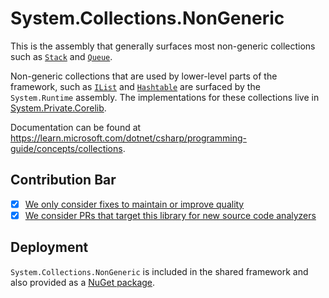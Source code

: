 # System.Collections.NonGeneric
This is the assembly that generally surfaces most non-generic collections such as [`Stack`](https://learn.microsoft.com/dotnet/api/system.collections.stack) and [`Queue`](https://learn.microsoft.com/dotnet/api/system.collections.queue).

Non-generic collections that are used by lower-level parts of the framework, such as [`IList`](https://learn.microsoft.com/dotnet/api/system.collections.ilist) and [`Hashtable`](https://learn.microsoft.com/dotnet/api/system.collections.hashtable) are surfaced by the `System.Runtime` assembly. The implementations for these collections live in [System.Private.Corelib](../System.Private.Corelib/src/System/Collections/).

Documentation can be found at https://learn.microsoft.com/dotnet/csharp/programming-guide/concepts/collections.

## Contribution Bar
- [x] [We only consider fixes to maintain or improve quality](../../libraries/README.md#primary-bar)
- [x] [We consider PRs that target this library for new source code analyzers](../../libraries/README.md#secondary-bars)

## Deployment
`System.Collections.NonGeneric` is included in the shared framework and also provided as a [NuGet package](https://www.nuget.org/packages/System.Collections.NonGeneric).